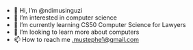 - 👋 Hi, I’m @ndimusinguzi
- 👀 I’m interested in computer science
- 🌱 I’m currently learning CS50 Computer Science for Lawyers
- 💞️ I’m looking to learn more about computers 
- 📫 How to reach me .mustephe1@gmail.com

<!---
ndimusinguzi/ndimusinguzi is a ✨ special ✨ repository because its `README.md` (this file) appears on your GitHub profile.
You can click the Preview link to take a look at your changes.
--->
